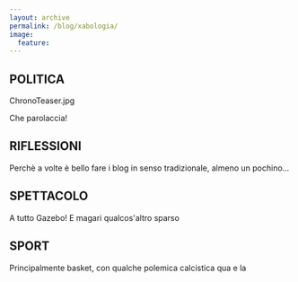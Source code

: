 ```yaml
---
layout: archive
permalink: /blog/xabologia/
image:
  feature:
---
```

<div class="tiles">

<div class="tile">
  <h2 class="post-title"><i class="fa fa-globe"></i> POLITICA</h2>
  <p class "teaser">ChronoTeaser.jpg</p>
  <p class="post-excerpt">Che parolaccia!</p>
</div><!-- /.tile -->

<div class="tile">
  <h2 class="post-title"> <i class="fa fa-heartbeat"></i> RIFLESSIONI</h2>
  <p class="post-excerpt">Perchè a volte è bello fare i blog in senso tradizionale, almeno un pochino...</p> 
</div><!-- /.tile -->

<div class="tile">
  <h2 class="post-title"><i class="fa fa-camera-retro"></i> SPETTACOLO</h2>
  <p class="post-excerpt">A tutto Gazebo! E magari qualcos'altro sparso</p>
</div><!-- /.tile -->

<div class="tile">
  <h2 class="post-title"><i class="fa fa-soccer-ball-o"></i> SPORT</h2>
  <p class="post-excerpt">Principalmente basket, con qualche polemica calcistica qua e la</p>
</div><!-- /.tile -->

</div><!-- /.tiles -->
